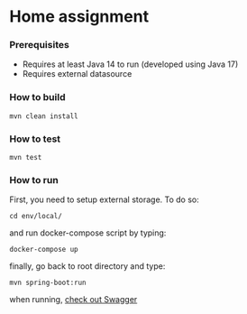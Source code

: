# Home assignment

### Prerequisites

* Requires at least Java 14 to run (developed using Java 17)
* Requires external datasource

### How to build

```
mvn clean install
```

### How to test

```
mvn test
```

### How to run

First, you need to setup external storage.
To do so:
```
cd env/local/
```
and run docker-compose script by typing:
```
docker-compose up
```
finally, go back to root directory and type:
```
mvn spring-boot:run
```

when running, [check out Swagger](http://localhost:8080/swagger-ui/index.html)